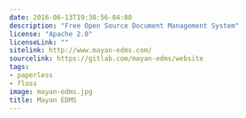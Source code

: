 ```yaml
---
date: 2016-06-13T19:38:56-04:00
description: "Free Open Source Document Management System"
license: "Apache 2.0"
licenseLink: ""
sitelink: http://www.mayan-edms.com/
sourcelink: https://gitlab.com/mayan-edms/website
tags:
- paperless
- floss
image: mayan-edms.jpg
title: Mayan EDMS
---
```


